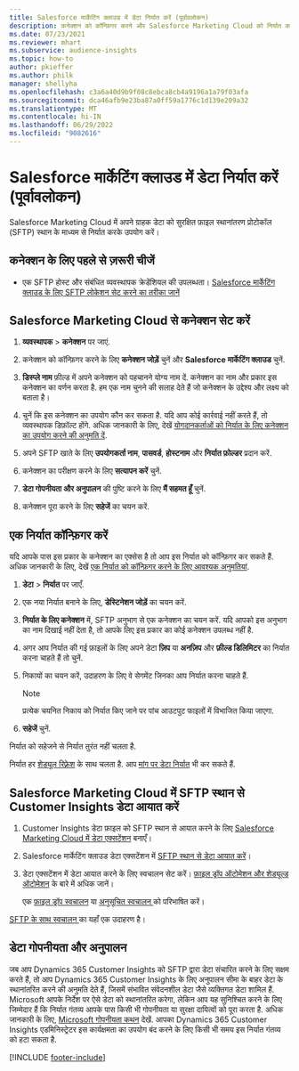 ```yaml
---
title: Salesforce मार्केटिंग क्लाउड में डेटा निर्यात करें (पूर्वावलोकन)
description: कनेक्शन को कॉन्फ़िगर करने और Salesforce Marketing Cloud को निर्यात करने का तरीका जानें।
ms.date: 07/23/2021
ms.reviewer: mhart
ms.subservice: audience-insights
ms.topic: how-to
author: pkieffer
ms.author: philk
manager: shellyha
ms.openlocfilehash: c3a6a40d9b9f08c8ebca8cb4a9196a1a79f03afa
ms.sourcegitcommit: dca46afb9e23ba87a0ff59a1776c1d139e209a32
ms.translationtype: MT
ms.contentlocale: hi-IN
ms.lasthandoff: 06/29/2022
ms.locfileid: "9082616"
---
```

# <a name="export-data-to-salesforce-marketing-cloud-preview"></a>Salesforce मार्केटिंग क्लाउड में डेटा निर्यात करें (पूर्वावलोकन)

Salesforce Marketing Cloud में अपने ग्राहक डेटा को सुरक्षित फ़ाइल स्थानांतरण प्रोटोकॉल (SFTP) स्थान के माध्यम से निर्यात करके उपयोग करें।

## <a name="prerequisites-for-connection"></a>कनेक्शन के लिए पहले से ज़रूरी चीजें

- एक SFTP होस्ट और संबंधित व्यवस्थापक क्रेडेंशियल की उपलब्धता। [Salesforce मार्केटिंग क्लाउड के लिए SFTP लोकेशन सेट करने का तरीका जानें](https://help.salesforce.com/articleView?id=sf.mc_es_configure_enhanced_ftp.htm&type=5) 

## <a name="set-up-the-connection-to-salesforce-marketing-cloud"></a>Salesforce Marketing Cloud से कनेक्शन सेट करें

1. **व्यवस्थापक** > **कनेक्शन** पर जाएं.

1. कनेक्शन को कॉन्फ़िगर करने के लिए **कनेक्शन जोड़ें** चुनें और **Salesforce मार्केटिंग क्लाउड** चुनें.

1. **डिस्प्ले नाम** फ़ील्ड में अपने कनेक्शन को पहचानने योग्य नाम दें. कनेक्शन का नाम और प्रकार इस कनेक्शन का वर्णन करता है. हम एक नाम चुनने की सलाह देते हैं जो कनेक्शन के उद्देश्य और लक्ष्य को बताता है।

1. चुनें कि इस कनेक्शन का उपयोग कौन कर सकता है. यदि आप कोई कार्रवाई नहीं करते हैं, तो व्यवस्थापक डिफ़ॉल्ट होंगे. अधिक जानकारी के लिए, देखें [योगदानकर्ताओं को निर्यात के लिए कनेक्शन का उपयोग करने की अनुमति दें](connections.md#allow-contributors-to-use-a-connection-for-exports).

1. अपने SFTP खाते के लिए **उपयोगकर्ता नाम**, **पासवर्ड**, **होस्टनाम** और **निर्यात फ़ोल्डर** प्रदान करें.

1. कनेक्शन का परीक्षण करने के लिए **सत्यापन करें** चुनें.

1. **डेटा गोपनीयता और अनुपालन** की पुष्टि करने के लिए **मैं सहमत हूँ** चुनें.

1. कनेक्शन पूरा करने के लिए **सहेजें** का चयन करें.

## <a name="configure-an-export"></a>एक निर्यात कॉन्फ़िगर करें

यदि आपके पास इस प्रकार के कनेक्शन का एक्सेस है तो आप इस निर्यात को कॉन्फ़िगर कर सकते हैं. अधिक जानकारी के लिए, देखें [एक निर्यात को कॉन्फ़िगर करने के लिए आवश्यक अनुमतियां](export-destinations.md#set-up-a-new-export).

1. **डेटा** > **निर्यात** पर जाएँ.

1. एक नया निर्यात बनाने के लिए, **डेस्टिनेशन जोड़ें** का चयन करें.

1. **निर्यात के लिए कनेक्शन** में, SFTP अनुभाग से एक कनेक्शन का चयन करें. यदि आपको इस अनुभाग का नाम दिखाई नहीं देता है, तो आपके लिए इस प्रकार का कोई कनेक्शन उपलब्ध नहीं है.

1. अगर आप निर्यात की गई फ़ाइलों के लिए अपने डेटा **ज़िप** या **अनज़िप** और **फ़ील्ड डिलिमिटर** का निर्यात करना चाहते हैं तो चुनें.

1. निकायों का चयन करें, उदाहरण के लिए वे सेगमेंट जिनका आप निर्यात करना चाहते हैं.

   > [!NOTE]
   > प्रत्येक चयनित निकाय को निर्यात किए जाने पर पांच आउटपुट फाइलों में विभाजित किया जाएगा. 

1. **सहेजें** चुनें.

निर्यात को सहेजने से निर्यात तुरंत नहीं चलता है.

निर्यात हर [शेड्यूल रिफ़्रेश](system.md#schedule-tab) के साथ चलता है. आप [मांग पर डेटा निर्यात](export-destinations.md#run-exports-on-demand) भी कर सकते हैं. 

## <a name="import-customer-insights-data-from-sftp-location-to-salesforce-marketing-cloud"></a>Salesforce Marketing Cloud में SFTP स्थान से Customer Insights डेटा आयात करें

1. Customer Insights डेटा फ़ाइल को SFTP स्थान से आयात करने के लिए [Salesforce Marketing Cloud में डेटा एक्सटेंशन](https://help.salesforce.com/articleView?id=sf.mc_es_create_data_extension.htm&type=5) बनाएँ।

2. Salesforce मार्केटिंग क्लाउड डेटा एक्सटेंशन में [SFTP स्थान से डेटा आयात करें](https://help.salesforce.com/articleView?id=sf.mc_es_import_data_extension_classic.htm&type=5)। 

3. डेटा एक्सटेंशन में डेटा आयात करने के लिए स्वचालन सेट करें। [फ़ाइल ड्रॉप ऑटोमेशन और शेड्यूल्ड ऑटोमेशन](https://help.salesforce.com/articleView?id=sf.mc_as_triggered_automations.htm&type=5) के बारे में अधिक जानें।

   एक [ फ़ाइल ड्रॉप स्वचालन](https://help.salesforce.com/articleView?id=sf.mc_as_define_a_triggered_automation.htm&type=5) या [ अनुसूचित स्वचालन ](https://help.salesforce.com/articleView?id=sf.mc_as_define_a_scheduled_automation.htm&type=5) को परिभाषित करें। 

[SFTP के साथ स्वचालन ](https://help.salesforce.com/articleView?id=sf.mc_as_ftp_and_triggered_automation_scenario.htm&type=5) का यहाँ एक उदाहरण है।

## <a name="data-privacy-and-compliance"></a>डेटा गोपनीयता और अनुपालन

जब आप Dynamics 365 Customer Insights को SFTP द्वारा डेटा संचारित करने के लिए सक्षम करते हैं, तो आप Dynamics 365 Customer Insights के लिए अनुपालन सीमा के बाहर डेटा के स्थानांतरित करने की अनुमति देते हैं, जिसमें संभावित संवेदनशील डेटा जैसे व्यक्तिगत डेटा शामिल हैं. Microsoft आपके निर्देश पर ऐसे डेटा को स्थानांतरित करेगा, लेकिन आप यह सुनिश्चित करने के लिए जिम्मेदार हैं कि निर्यात गंतव्य आपके पास किसी भी गोपनीयता या सुरक्षा दायित्वों को पूरा करता है. अधिक जानकारी के लिए, [Microsoft गोपनीयता कथन](https://go.microsoft.com/fwlink/?linkid=396732) देखें.
आपका Dynamics 365 Customer Insights एडमिनिस्ट्रेटर इस कार्यक्षमता का उपयोग बंद करने के लिए किसी भी समय इस निर्यात गंतव्य को हटा सकता है.

[!INCLUDE [footer-include](includes/footer-banner.md)]
